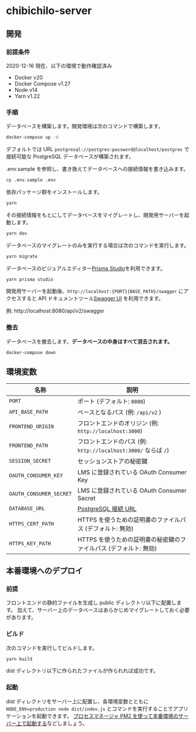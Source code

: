 # chibichilo-server

## 開発

### 前提条件

2020-12-16 現在、以下の環境で動作確認済み

- Docker v20
- Docker Compose v1.27
- Node v14
- Yarn v1.22

### 手順

データベースを構築します。開発環境は次のコマンドで構築します。

```sh
docker-compose up -d
```

デフォルトでは URL `postgresql://postgres:password@localhost/postgres` で接続可能な PostgreSQL データベースが構築されます。

.env.sample を参照し、書き換えてデータベースへの接続情報を書き込みます。

```sh
cp .env.sample .env
```

依存パッケージ群をインストールします。

```sh
yarn
```

その接続情報をもとにしてデータベースをマイグレートし、開発用サーバーを起動します。

```sh
yarn dev
```

データベースのマイグレートのみを実行する場合は次のコマンドを実行します。

```sh
yarn migrate
```

データベースのビジュアルエディター[Prisma Studio](https://www.prisma.io/docs/reference/tools-and-interfaces/prisma-studio)を利用できます。

```sh
yarn prisma studio
```

開発用サーバーを起動後、`http://localhost:{PORT}{BASE_PATH}/swagger` にアクセスすると API ドキュメントツール[Swagger UI](https://swagger.io/tools/swagger-ui/) を利用できます。

例: http://localhost:8080/api/v2/swagger

### 撤去

データベースを撤去します。**データベースの中身はすべて消去されます。**

```
docker-compose down
```

## 環境変数

| 名称                    | 説明                                                              |
| ----------------------- | ----------------------------------------------------------------- |
| `PORT`                  | ポート (デフォルト: `8080`)                                       |
| `API_BASE_PATH`         | ベースとなるパス (例: `/api/v2` )                                 |
| `FRONTEND_ORIGIN`       | フロントエンドのオリジン (例: `http://localhost:3000`)            |
| `FRONTEND_PATH`         | フロントエンドのパス (例: `http://localhost:3000/` ならば `/`)    |
| `SESSION_SECRET`        | セッションストアの秘密鍵                                          |
| `OAUTH_CONSUMER_KEY`    | LMS に登録されている OAuth Consumer Key                           |
| `OAUTH_CONSUMER_SECRET` | LMS に登録されている OAuth Consumer Secret                        |
| `DATABASE_URL`          | [PostgreSQL 接続 URL][database_connection_url]                    |
| `HTTPS_CERT_PATH`       | HTTPS を使うための証明書のファイルパス (デフォルト: 無効)         |
| `HTTPS_KEY_PATH`        | HTTPS を使うための証明書の秘密鍵のファイルパス (デフォルト: 無効) |

[database_connection_url]: https://www.prisma.io/docs/reference/database-connectors/connection-urls/

## 本番環境へのデプロイ

### 前提

フロントエンドの静的ファイルを生成し public ディレクトリ以下に配置します。
加えて、サーバー上のデータベースはあらかじめマイグレートしておく必要があります。

### ビルド

次のコマンドを実行してビルドします。

```sh
yarn build
```

dist ディレクトリ以下に作られたファイルが作られれば成功です。

### 起動

dist ディレクトリをサーバー上に配置し、各環境変数とともに `NODE_ENV=production node dist/index.js` とコマンドを実行することでアプリケーションを起動できます。
[プロセスマネージャ PM2 を使って本番環境のサーバー上で起動する](https://future-architect.github.io/typescript-guide/deploy.html#id3)などしましょう。
